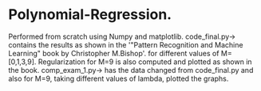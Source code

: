 # Polynomial-Regression. 
Performed from scratch using Numpy and matplotlib. 
code_final.py-> contains the results as shown in the '"Pattern Recognition and Machine Learning" book by Christopher M.Bishop'. for different values of M=[0,1,3,9]. Regularization for M=9 is also computed and plotted as shown in the book.
 comp_exam_1.py-> has the data changed from code_final.py and also for M=9, taking different values of lambda, plotted the graphs. 
